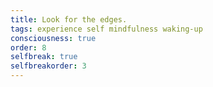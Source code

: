 ```yaml
---
title: Look for the edges.
tags: experience self mindfulness waking-up
consciousness: true
order: 8
selfbreak: true
selfbreakorder: 3
---
```

